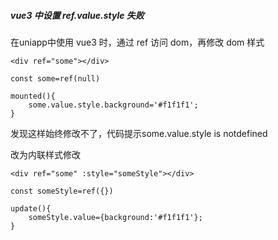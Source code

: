 ##### vue3 中设置 ref.value.style 失败

在uniapp中使用 vue3 时，通过 ref 访问 dom，再修改 dom 样式


```
<div ref="some"></div>

const some=ref(null)

mounted(){
    some.value.style.background='#f1f1f1';
}
```

发现这样始终修改不了，代码提示some.value.style is notdefined

改为内联样式修改

```
<div ref="some" :style="someStyle"></div>

const someStyle=ref({})

update(){
    someStyle.value={background:'#f1f1f1'};
}
```